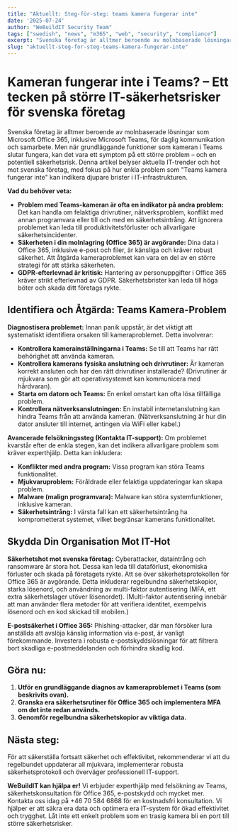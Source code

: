 ```yaml
---
title: "Aktuellt: Steg-för-steg: teams kamera fungerar inte"
date: '2025-07-24'
author: "WeBuildIT Security Team"
tags: ["swedish", "news", "m365", "web", "security", "compliance"]
excerpt: "Svenska företag är alltmer beroende av molnbaserade lösningar som Microsoft Office 365, inklusive Microsoft Teams, för d..."
slug: "aktuellt-steg-for-steg-teams-kamera-fungerar-inte"
---
```

# Kameran fungerar inte i Teams? – Ett tecken på större IT-säkerhetsrisker för svenska företag

Svenska företag är alltmer beroende av molnbaserade lösningar som Microsoft Office 365, inklusive Microsoft Teams, för daglig kommunikation och samarbete.  Men när grundläggande funktioner som kameran i Teams slutar fungera, kan det vara ett symptom på ett större problem – och en potentiell säkerhetsrisk.  Denna artikel belyser aktuella IT-trender och hot mot svenska företag, med fokus på hur enkla problem som "Teams kamera fungerar inte" kan indikera djupare brister i IT-infrastrukturen.


**Vad du behöver veta:**

* **Problem med Teams-kameran är ofta en indikator på andra problem:**  Det kan handla om felaktiga drivrutiner, nätverksproblem, konflikt med annan programvara eller till och med en säkerhetsintrång.  Att ignorera problemet kan leda till produktivitetsförluster och allvarligare säkerhetsincidenter.
* **Säkerheten i din molnlagring (Office 365) är avgörande:** Dina data i Office 365, inklusive e-post och filer, är känsliga och kräver robust säkerhet.  Att åtgärda kameraproblemet kan vara en del av en större strategi för att stärka säkerheten.
* **GDPR-efterlevnad är kritisk:**  Hantering av personuppgifter i Office 365 kräver strikt efterlevnad av GDPR.  Säkerhetsbrister kan leda till höga böter och skada ditt företags rykte.


##  Identifiera och Åtgärda: Teams Kamera-Problem

**Diagnostisera problemet:**  Innan panik uppstår, är det viktigt att systematiskt identifiera orsaken till kameraproblemet.  Detta involverar:

* **Kontrollera kamerainställningarna i Teams:** Se till att Teams har rätt behörighet att använda kameran.
* **Kontrollera kamerans fysiska anslutning och drivrutiner:**  Är kameran korrekt ansluten och har den rätt drivrutiner installerade?  (Drivrutiner är mjukvara som gör att operativsystemet kan kommunicera med hårdvaran).
* **Starta om datorn och Teams:**  En enkel omstart kan ofta lösa tillfälliga problem.
* **Kontrollera nätverksanslutningen:** En instabil internetanslutning kan hindra Teams från att använda kameran.  (Nätverksanslutning är hur din dator ansluter till internet, antingen via WiFi eller kabel.)

**Avancerade felsökningssteg (Kontakta IT-support):**  Om problemet kvarstår efter de enkla stegen, kan det indikera allvarligare problem som kräver experthjälp.  Detta kan inkludera:

* **Konflikter med andra program:**  Vissa program kan störa Teams funktionalitet.
* **Mjukvaruproblem:**  Föråldrade eller felaktiga uppdateringar kan skapa problem.
* **Malware (malign programvara):**  Malware kan störa systemfunktioner, inklusive kameran.
* **Säkerhetsintrång:**  I värsta fall kan ett säkerhetsintrång ha komprometterat systemet, vilket begränsar kamerans funktionalitet.


##  Skydda Din Organisation Mot IT-Hot

**Säkerhetshot mot svenska företag:**  Cyberattacker, dataintrång och ransomware är stora hot.  Dessa kan leda till dataförlust, ekonomiska förluster och skada på företagets rykte.  Att se över säkerhetsprotokollen för Office 365 är avgörande.  Detta inkluderar regelbundna säkerhetskopior, starka lösenord, och användning av multi-faktor autentisering (MFA, ett extra säkerhetslager utöver lösenordet). (Multi-faktor autentisering innebär att man använder flera metoder för att verifiera identitet, exempelvis lösenord och en kod skickad till mobilen.)

**E-postsäkerhet i Office 365:**  Phishing-attacker, där man försöker lura anställda att avslöja känslig information via e-post, är vanligt förekommande.  Investera i robusta e-postskyddslösningar för att filtrera bort skadliga e-postmeddelanden och förhindra skadlig kod.


## **Göra nu:**

1. **Utför en grundläggande diagnos av kameraproblemet i Teams (som beskrivits ovan).**
2. **Granska era säkerhetsrutiner för Office 365 och implementera MFA om det inte redan används.**
3. **Genomför regelbundna säkerhetskopior av viktiga data.**


## **Nästa steg:**

För att säkerställa fortsatt säkerhet och effektivitet, rekommenderar vi att du regelbundet uppdaterar all mjukvara, implementerar robusta säkerhetsprotokoll och överväger professionell IT-support.


**WeBuildIT kan hjälpa er!**  Vi erbjuder experthjälp med felsökning av Teams, säkerhetskonsultation för Office 365, e-postskydd och mycket mer.  Kontakta oss idag på +46 70 584 6868 för en kostnadsfri konsultation.  Vi hjälper er att säkra era data och optimera era IT-system för ökad effektivitet och trygghet.  Låt inte ett enkelt problem som en trasig kamera bli en port till större säkerhetsrisker.
